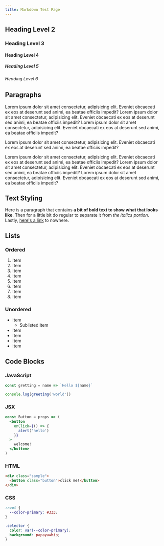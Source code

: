 ```yaml
---
title: Markdown Test Page
---
```


## Heading Level 2

### Heading Level 3

#### Heading Level 4

##### Heading Level 5

###### Heading Level 6

## Paragraphs

Lorem ipsum dolor sit amet consectetur, adipisicing elit. Eveniet obcaecati ex eos at deserunt sed animi, ea beatae officiis impedit? Lorem ipsum dolor sit amet consectetur, adipisicing elit. Eveniet obcaecati ex eos at deserunt sed animi, ea beatae officiis impedit? Lorem ipsum dolor sit amet consectetur, adipisicing elit. Eveniet obcaecati ex eos at deserunt sed animi, ea beatae officiis impedit?

Lorem ipsum dolor sit amet consectetur, adipisicing elit. Eveniet obcaecati ex eos at deserunt sed animi, ea beatae officiis impedit?

Lorem ipsum dolor sit amet consectetur, adipisicing elit. Eveniet obcaecati ex eos at deserunt sed animi, ea beatae officiis impedit? Lorem ipsum dolor sit amet consectetur, adipisicing elit. Eveniet obcaecati ex eos at deserunt sed animi, ea beatae officiis impedit? Lorem ipsum dolor sit amet consectetur, adipisicing elit. Eveniet obcaecati ex eos at deserunt sed animi, ea beatae officiis impedit?

## Text Styling 

Here is a paragraph that contains **a bit of bold text to show what that looks like**. Then for a little bit do regular to separate it from _the italics portion_. Lastly, [here's a link]() to nowhere.

## Lists

### Ordered

1. Item
1. Item
1. Item
1. Item
1. Item
1. Item
1. Item
1. Item

### Unordered

- Item
  - Sublisted item
- Item
- Item
- Item
- Item

## Code Blocks

### JavaScript

```javascript
const gretting = name => `Hello ${name}`

console.log(greeting('world'))
```

### JSX

```jsx
const Button = props => (
  <button
    onClick={() => {
      alert('hello')
    }}
  >
    welcome!
  </button>
)
```

### HTML

```html
<div class="sample">
  <button class="button">click me!</button>
</div>
```

### CSS
```css
:root {
  --color-primary: #333;
}

.selector {
  color: var(--color-primary);
  background: papayawhip;
}
```